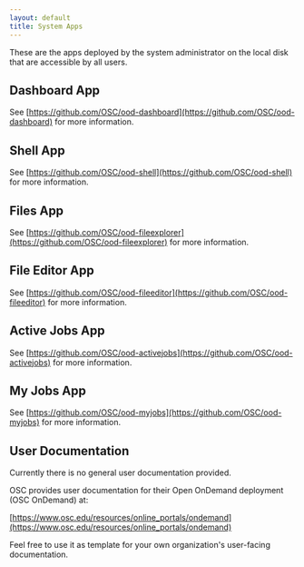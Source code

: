 ```yaml
---
layout: default
title: System Apps
---
```


These are the apps deployed by the system administrator on the local disk that
are accessible by all users.

## Dashboard App

See
[https://github.com/OSC/ood-dashboard](https://github.com/OSC/ood-dashboard)
for more information.

## Shell App

See [https://github.com/OSC/ood-shell](https://github.com/OSC/ood-shell) for
more information.

## Files App

See
[https://github.com/OSC/ood-fileexplorer](https://github.com/OSC/ood-fileexplorer)
for more information.

## File Editor App

See
[https://github.com/OSC/ood-fileeditor](https://github.com/OSC/ood-fileeditor)
for more information.

## Active Jobs App

See
[https://github.com/OSC/ood-activejobs](https://github.com/OSC/ood-activejobs)
for more information.

## My Jobs App

See [https://github.com/OSC/ood-myjobs](https://github.com/OSC/ood-myjobs) for
more information.

## User Documentation

Currently there is no general user documentation provided.

OSC provides user documentation for their Open OnDemand deployment (OSC
OnDemand) at:

[https://www.osc.edu/resources/online_portals/ondemand](https://www.osc.edu/resources/online_portals/ondemand)

Feel free to use it as template for your own organization's user-facing
documentation.
